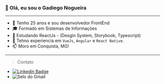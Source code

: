 ### 👋 Olá, eu sou o Gadiego Nogueira

___________________________________

- 👀 Tenho 25 anos e sou desenvolvedor FrontEnd
- 🎓 Formado em Sistemas de Informações 
- 📖 Estudando ReactJs - (Desgin System, Storybook, Typescript)
- 💞️ Tehno experiencia em `VueJs`, `Angular` e `React Native`.
- 📫 Moro em Conquista, MG!

___________________________________

> Contato

* [![ Linkedin Badge ](https://img.shields.io/badge/-Linkedin-blue?style=flat-square&logo=Linkedin&logoColor=white&link=https://www.linkedin.com/in/gadiego-nogueira-128248120/)](https://www.linkedin.com/in/gadiego-nogueira-128248120/)
* ![ Selo do Gmail ](https://img.shields.io/badge/-ngadiego@gmail.com-c14438?style=flat-square&logo=Gmail&logoColor=white&link=mailto:ngadiego@gmail.com)
